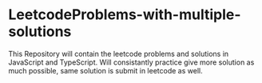 # LeetcodeProblems-with-multiple-solutions

This Repository will contain the leetcode problems and solutions in JavaScript and TypeScript.
Will consistantly practice give more solution as much possible, same solution is submit in leetcode as well.
